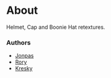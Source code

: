 # About

Helmet, Cap and Boonie Hat retextures.

### Authors

- [Jonpas](http://github.com/jonpas)
- [Rory](http://github.com/SyMP2005)
- [Kresky](https://github.com/Kresky)
